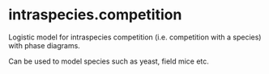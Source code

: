 # intraspecies.competition
Logistic model for intraspecies competition (i.e. competition with a species) with phase diagrams.

Can be used to model species such as yeast, field mice etc.

